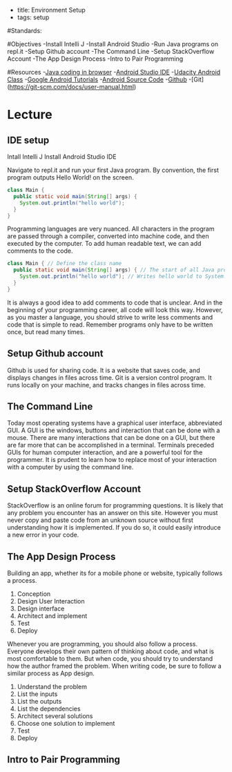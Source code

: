 - title: Environment Setup
- tags: setup

#Standards:

#Objectives
-Install Intelli J
-Install Android Studio
-Run Java programs on repl.it
-Setup Github account
-The Command Line
-Setup StackOverflow Account
-The App Design Process
-Intro to Pair Programming

#Resources
-[Java coding in browser](https://repl.it/languages/java)
-[Android Studio IDE](https://developer.android.com/studio/install.html)
-[Udacity Android Class](https://www.udacity.com/course/developing-android-apps--ud853)
-[Google Android Tutorials](https://developer.android.com/training/basics/firstapp/index.html)
-[Android Source Code](https://source.android.com/)
-[Github](https://www.github.com)
-[Git] (https://git-scm.com/docs/user-manual.html)

# Lecture

## IDE setup
Intall Intelli J
Install Android Studio IDE

Navigate to repl.it and run your first Java program. By convention, the first
program outputs Hello World! on the screen.

```java
class Main {
  public static void main(String[] args) {
    System.out.println("hello world");
  }
}
```

Programming languages are very nuanced. All characters in the program are
passed through a compiler, converted into machine code, and then executed by
the computer. To add human readable text, we can add comments to the code.

```java
class Main { // Define the class name
  public static void main(String[] args) { // The start of all Java programs
    System.out.println("hello world"); // Writes hello world to System.out
  }
}
```

It is always a good idea to add comments to code that is unclear. And in the
beginning of your programming career, all code will look this way. However, as
you master a language, you should strive to write less comments and code that
is simple to read. Remember programs only have to be written once, but read
many times.

## Setup Github account
Github is used for sharing code. It is a website that saves code, and displays
changes in files across time.
Git is a version control program. It runs  locally on your machine, and tracks
changes in files across time.

## The Command Line
Today most operating systems have a graphical user interface, abbreviated GUI.
A GUI is the windows, buttons and interaction that can be done with a mouse.
There are many interactions that can be done on a GUI, but there are far more
that can be accomplished in a terminal. Terminals preceded GUIs for human
computer interaction, and are a powerful tool for the programmer. It is
prudent to learn how to replace most of your interaction with a computer by
using the command line.

## Setup StackOverflow Account
StackOverflow is an online forum for programming questions. It is likely that
any problem you encounter has an answer on this site. However you must never
copy and paste code from an unknown source without first understanding how it
is implemented. If you do so, it could easily introduce a new error in your
code.

## The App Design Process
Building an app, whether its for a mobile phone or website, typically follows a
process.
1. Conception
2. Design User Interaction
3. Design interface
4. Architect and implement
5. Test
6. Deploy

Whenever you are programming, you should also follow a process. Everyone
develops their own pattern of thinking about code, and what is most comfortable
to them. But when code, you should try to understand how the author framed the
problem. When writing code, be sure to follow a similar process as App design.

1. Understand the problem
2. List the inputs
3. List the outputs
4. List the dependencies
5. Architect several solutions
6. Choose one solution to implement
7. Test
8. Deploy

## Intro to Pair Programming

